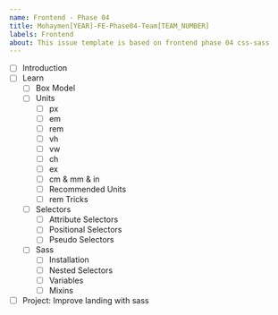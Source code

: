 ```yaml
---
name: Frontend - Phase 04
title: Mohaymen[YEAR]-FE-Phase04-Team[TEAM_NUMBER]
labels: Frontend
about: This issue template is based on frontend phase 04 css-sass
---
```


-   [ ] Introduction
-   [ ] Learn
    -   [ ] Box Model
    -   [ ] Units
        - [ ] px
        - [ ] em
        - [ ] rem
        - [ ] vh
        - [ ] vw
        - [ ] ch
        - [ ] ex
        - [ ] cm & mm & in
        - [ ] Recommended Units
        - [ ] rem Tricks
    -   [ ] Selectors
        -  [ ] Attribute Selectors
        -  [ ] Positional Selectors
        -  [ ] Pseudo Selectors
    -   [ ] Sass
        -  [ ] Installation
        -  [ ] Nested Selectors
        -  [ ] Variables
        -  [ ] Mixins
-   [ ] Project: Improve landing with sass
